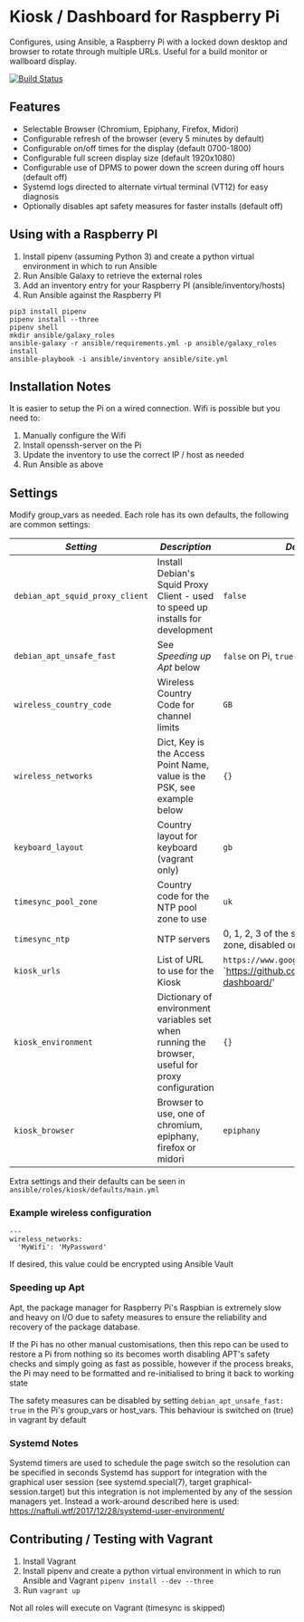 # Kiosk / Dashboard for Raspberry Pi

Configures, using Ansible, a Raspberry Pi with a locked down desktop and browser to rotate through multiple URLs.
Useful for a build monitor or wallboard display.

[![Build Status](https://travis-ci.org/bdellegrazie/rpi-kiosk.svg?branch=master)](https://travis-ci.org/bdellegrazie/rpi-kiosk)

## Features

* Selectable Browser (Chromium, Epiphany, Firefox, Midori)
* Configurable refresh of the browser (every 5 minutes by default)
* Configurable on/off times for the display (default 0700-1800)
* Configurable full screen display size (default 1920x1080)
* Configurable use of DPMS to power down the screen during off hours (default off)
* Systemd logs directed to alternate virtual terminal (VT12) for easy diagnosis
* Optionally disables apt safety measures for faster installs (default off)

## Using with a Raspberry PI

1. Install pipenv (assuming Python 3) and create a python virtual environment in which to run Ansible
2. Run Ansible Galaxy to retrieve the external roles
3. Add an inventory entry for your Raspberry PI (ansible/inventory/hosts)
4. Run Ansible against the Raspberry PI

```
pip3 install pipenv
pipenv install --three
pipenv shell
mkdir ansible/galaxy_roles
ansible-galaxy -r ansible/requirements.yml -p ansible/galaxy_roles install
ansible-playbook -i ansible/inventory ansible/site.yml
```

## Installation Notes

It is easier to setup the Pi on a wired connection.
Wifi is possible but you need to:
1. Manually configure the Wifi
2. Install openssh-server on the Pi
3. Update the inventory to use the correct IP / host as needed
4. Run Ansible as above

## Settings

Modify group\_vars as needed. Each role has its own defaults, the following are common settings:

| *Setting* | *Description* | *Default* |
|---------|-------------|---------|
| `debian_apt_squid_proxy_client` | Install Debian's Squid Proxy Client - used to speed up installs for development | `false` |
| `debian_apt_unsafe_fast` | See _Speeding up Apt_ below | `false` on Pi, `true` on vagrant |
| `wireless_country_code` | Wireless Country Code for channel limits | `GB` |
| `wireless_networks` | Dict, Key is the Access Point Name, value is the PSK, see example below | `{}` |
| `keyboard_layout` | Country layout for keyboard (vagrant only) | `gb` |
| `timesync_pool_zone` | Country code for the NTP pool zone to use | `uk` |
| `timesync_ntp` | NTP servers | 0, 1, 2, 3 of the specific NTP pool zone, disabled on Vagrant |
| `kiosk_urls` | List of URL to use for the Kiosk | `https://www.google.co.uk/`, `https://github.com/bdellegrazie/rpi-dashboard/' |
| `kiosk_environment` | Dictionary of environment variables set when running the browser, useful for proxy configuration | `{}` |
| `kiosk_browser` | Browser to use, one of chromium, epiphany, firefox or midori | `epiphany` |

Extra settings and their defaults can be seen in `ansible/roles/kiosk/defaults/main.yml`

### Example wireless configuration

```
---
wireless_networks:
  'MyWifi': 'MyPassword'
```

If desired, this value could be encrypted using Ansible Vault

### Speeding up Apt

Apt, the package manager for Raspberry Pi's Raspbian is extremely slow and heavy on I/O due to safety measures to ensure the reliability and recovery of the package database.

If the Pi has no other manual customisations, then this repo can be used to restore a Pi from nothing so its becomes worth disabling APT's safety checks and simply
going as fast as possible, however if the process breaks, the Pi may need to be formatted and re-initialised to bring it back to working state

The safety measures can be disabled by setting `debian_apt_unsafe_fast: true` in the Pi's group\_vars or host\_vars. This behaviour is switched on (true) in vagrant by default

### Systemd Notes

Systemd timers are used to schedule the page switch so the resolution can be specified in seconds
Systemd has support for integration with the graphical user session (see systemd.special(7), target graphical-session.target) but this integration is not implemented
by any of the session managers yet. Instead a work-around described here is used: https://naftuli.wtf/2017/12/28/systemd-user-environment/

## Contributing / Testing with Vagrant

1. Install Vagrant
2. Install pipenv and create a python virtual environment in which to run Ansible and Vagrant `pipenv install --dev --three`
3. Run `vagrant up`

Not all roles will execute on Vagrant (timesync is skipped)
